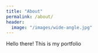 ```yaml
---
title: "About"
permalink: /about/
header:
  image: "/images/wide-angle.jpg"
---
```

Hello there! This is my portfolio
